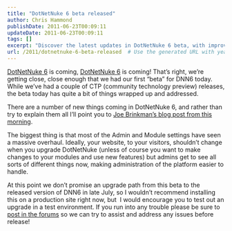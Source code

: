 ```yaml
---
title: "DotNetNuke 6 beta released"
author: Chris Hammond
publishDate: 2011-06-23T00:09:11
updateDate: 2011-06-23T00:09:11
tags: []
excerpt: "Discover the latest updates in DotNetNuke 6 beta, with improved admin and module settings. Test the upgrade in a safe environment for a seamless transition."
url: /2011/dotnetnuke-6-beta-released  # Use the generated URL with year
---
```

<p><a href="https://www.dotnetnuke.com/Resources/Blogs/EntryId/3087/DotNetNuke-6-0-Beta-1.aspx" target="_blank">DotNetNuke 6</a> is coming, <a href="https://www.dotnetnuke.com/Resources/Blogs/EntryId/3087/DotNetNuke-6-0-Beta-1.aspx" target="_blank">DotNetNuke 6</a> is coming! That’s right, we’re getting close, close enough that we had our first “beta” for DNN6 today. While we’ve had a couple of CTP (community technology preview) releases, the beta today has quite a bit of things wrapped up and addressed.</p>  <p>There are a number of new things coming in DotNetNuke 6, and rather than try to explain them all I’ll point you to <a href="https://www.dotnetnuke.com/Resources/Blogs/EntryId/3087/DotNetNuke-6-0-Beta-1.aspx" target="_blank">Joe Brinkman’s blog post from this morning</a>. </p>  <p>The biggest thing is that most of the Admin and Module settings have seen a massive overhaul. Ideally, your website, to your visitors, shouldn’t change when you upgrade DotNetNuke (unless of course you want to make changes to your modules and use new features) but admins get to see all sorts of different things now, making administration of the platform easier to handle.</p>  <p>At this point we don’t promise an upgrade path from this beta to the released version of DNN6 in late July, so I wouldn’t recommend installing this on a production site right now, but&#160; I would encourage you to test out an upgrade in a test environment. If you run into any trouble please be sure to <a href="https://www.dotnetnuke.com/Resources/Forums/forumid/190/scope/threads.aspx" target="_blank">post in the forums</a> so we can try to assist and address any issues before release!</p>

